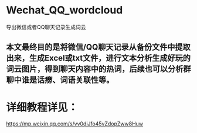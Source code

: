 # Wechat_QQ_wordcloud
导出微信或者QQ聊天记录生成词云

## 本文最终目的是将微信/QQ聊天记录从备份文件中提取出来，生成Excel或txt文件，进行文本分析生成好玩的词云图片，得到聊天内容中的热词，后续也可以分析群聊中谁是话痨、词语关联性等。


# 详细教程详见：

https://mp.weixin.qq.com/s/vv0diJfo45vZdopZww8Huw
